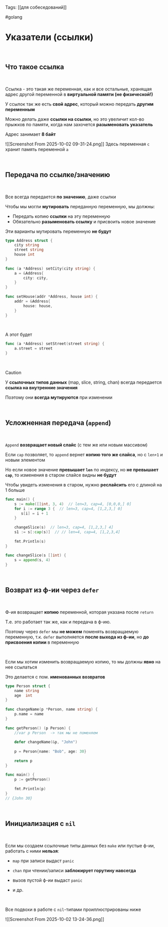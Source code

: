 Tags: [[для собеседований]]

#golang 



# Указатели (ссылки)

&emsp;
## Что такое ссылка

&emsp;

Ссылка - это такая же переменная, как и все остальные, хранящая адрес другой переменной в **виртуальной памяти (не физической!)**


У ссылок так же есть **свой адрес**, который можно передать **другим переменным**

Можно делать даже **ссылки на ссылки**, но это увеличит кол-во прыжков по памяти, когда нам захочется **разыменовать указатель**


Адрес занимает **8 байт**

 ![[Screenshot From 2025-10-02 09-31-24.png]]
 Здесь переменная `c` хранит память переменной `a`

&emsp;
## Передача по ссылке/значению

&emsp;

Все всегда передается **по значению**, даже ссылки


Чтобы мы могли **мутировать** переданную переменную, мы должны:

- Передать копию **ссылки** на эту переменную
- Обязательно **разыменовать ссылку** и присвоить новое значение
 

Эти варианты мутировать переменную **не будут**
```go
type Address struct {
	city string
	street string
	house int
}
  
func (a *Address) setCity(city string) {
	a = &Address{
		city: city,
	}
}
  
func setHouse(addr *Address, house int) {
	addr = &Address{
		house: house,
	}
}
```
   

А этот будет 
```go
func (a *Address) setStreet(street string) {
	a.street = street
}
```

&emsp;

> [!caution] 
> У **ссылочных типов данных** (map, slice, string, chan) всегда передается **ссылка на внутренние значения**
> 
> Поэтому они **всегда мутируются** при изменении 

&emsp;
## Усложненная передача (`append`)

&emsp;

`Append` **возвращает новый слайс** (c тем же или новым массивом)

Если `cap` позволяет, то `append` вернет **копию того же слайса**, но с `len+1` и новым элементом

Но если новое значение **превышает `len`** по индексу, но **не превышает `cap`**, то изменения в старом слайсе видны **не будут**

Чтобы увидеть изменения в старом, нужно **реслайсить** его с длиной на 1 больше


```go
func main() {  
	s := make([]int, 3, 4)  // len=3, cap=4, [0,0,0,] 0]
	for i := range 3 {  // len=3, cap=4, [1,2,3,] 0]
	   s[i] = i + 1  
	}  
  
	changeSlice(s)  // len=3, cap=4, [1,2,3,] 4]
	s1 := s[:cap(s)]  // // len=4, cap=4, [1,2,3,4]
  
	fmt.Println(s)  
}  
  
func changeSlice(s []int) {  
	s = append(s, 4)  
}
```

&emsp;
## Возврат из ф-ии через `defer`

&emsp;

Ф-ия возвращает **копию** переменной, которая указана после `return` 

Т.е. это работает так же, как и передача в ф-ию.

Поэтому через `defer` мы **не можем** поменять возвращаемую переменную, т.к. `defer` выполняется **после выхода из ф-ии**, но **до присвоения копии** в переменную

&emsp;

Если мы хотим изменить возвращаемую копию, то мы должны **явно** на нее ссылаться

Это делается с пом. **именованных возвратов**

```go
type Person struct {  
	name string  
	age  int  
}  
  
func changeName(p *Person, name string) {  
	p.name = name  
}  
  
func getPerson() (p Person) {  
	//var p Person  -> так мы не поменяем 
	  
	defer changeName(&p, "John")  
  
	p = Person{name: "Bob", age: 30}  
  
	return p  
}  
  
func main() {  
	p := getPerson()  
  
	fmt.Println(p)  
}
// {John 30}
```

&emsp;
## Инициализация с `nil`

&emsp;

Если мы создаем ссылочные типы данных без `make` или пустые ф-ии, работать с ними **нельзя**:

- `map` при записи выдаст `panic`

- `chan` при чтении/записи **заблокирует горутину навсегда**

- вызов пустой ф-ии выдаст `panic`

- и др.

&emsp;

Все подвохи в работе с `nil`-типами проиллюстрированы ниже
  
![[Screenshot From 2025-10-02 13-24-36.png]]


